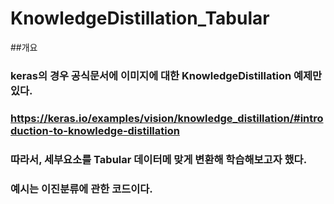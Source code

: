 # KnowledgeDistillation_Tabular

##개요
### keras의 경우 공식문서에 이미지에 대한  KnowledgeDistillation 예제만 있다.
### https://keras.io/examples/vision/knowledge_distillation/#introduction-to-knowledge-distillation
### 따라서,  세부요소를 Tabular 데이터메 맞게 변환해 학습해보고자 했다.
### 예시는 이진분류에 관한 코드이다.

